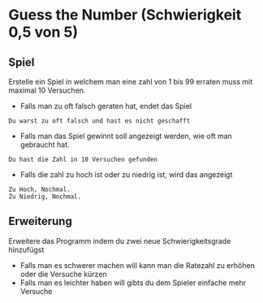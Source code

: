 # Guess the Number (Schwierigkeit 0,5 von 5)
## Spiel
Erstelle ein Spiel in welchem man eine zahl von 1 bis 99 erraten muss mit maximal 10 Versuchen.
+ Falls man zu oft falsch geraten hat, endet das Spiel
````
Du warst zu oft falsch und hast es nicht geschafft
````
+ Falls man das Spiel gewinnt soll angezeigt werden, wie oft man gebraucht hat.
````
Du hast die Zahl in 10 Versuchen gefunden
````
+ Falls die zahl zu hoch ist oder zu niedrig ist, wird das angezeigt
````
Zu Hoch, Nochmal.
Zu Niedrig, Nochmal.
````
## Erweiterung
Erweitere das Programm indem du zwei neue Schwierigkeitsgrade hinzufügst
+ Falls man es schwerer machen will kann man die Ratezahl zu erhöhen oder die Versuche kürzen
+ Falls man es leichter haben will gibts du dem Spieler einfache mehr Versuche